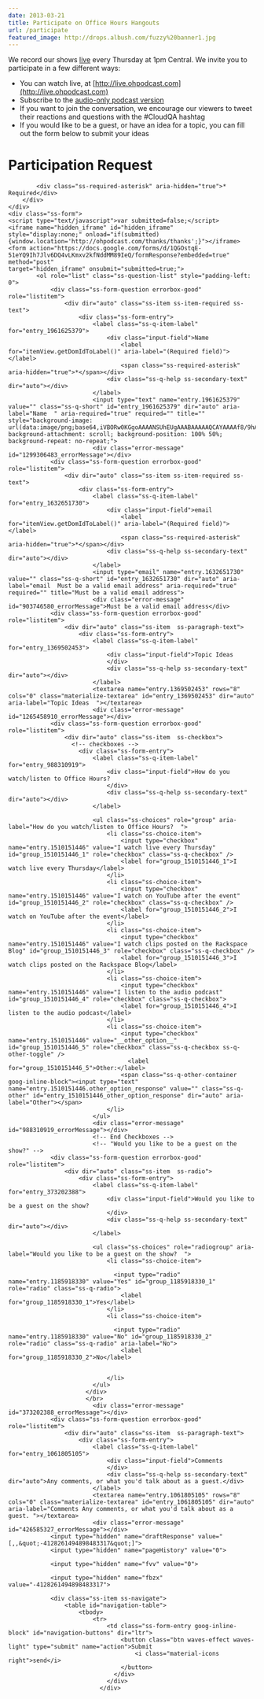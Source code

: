 ```yaml
---
date: 2013-03-21
title: Participate on Office Hours Hangouts
url: /participate
featured_image: http://drops.albush.com/fuzzy%20banner1.jpg
---
```


We record our shows [live](http://live.ohpodcast.com) every Thursday at 1pm Central. We invite you to participate in a few different ways:

* You can watch live, at [http://live.ohpodcast.com](http://live.ohpodcast.com)
* Subscribe to the [audio-only podcast version](http://feeds.feedburner.com/OfficeHoursPodcast)
* If you want to join the conversation, we encourage our viewers to tweet their reactions and questions with the #CloudQA hashtag
* If you would like to be a guest, or have an idea for a topic, you can fill out the form below to submit your ideas

<div class="ss-form-container">
    <div class="ss-header-image-container">
        <div class="ss-header-image-image">
            <div class="ss-header-image-sizer"></div>
        </div>
    </div>
    <div class="ss-top-of-page">
        <div class="ss-form-heading">
            <h1 class="ss-form-title" dir="ltr">Participation Request</h1>

            <div class="ss-required-asterisk" aria-hidden="true">* Required</div>
        </div>
    </div>
    <div class="ss-form">
    <script type="text/javascript">var submitted=false;</script>
    <iframe name="hidden_iframe" id="hidden_iframe"
    style="display:none;" onload="if(submitted)
    {window.location='http://ohpodcast.com/thanks/thanks';}"></iframe>
    <form action="https://docs.google.com/forms/d/1QGOstqE-51eYQ9Ih7Jlv6DQ4vLKmxv2kfNddMM89IeQ/formResponse?embedded=true" method="post"
    target="hidden_iframe" onsubmit="submitted=true;">
            <ol role="list" class="ss-question-list" style="padding-left: 0">
                <div class="ss-form-question errorbox-good" role="listitem">
                    <div dir="auto" class="ss-item ss-item-required ss-text">
                        <div class="ss-form-entry">
                            <label class="ss-q-item-label" for="entry_1961625379">
                                <div class="input-field">Name
                                    <label for="itemView.getDomIdToLabel()" aria-label="(Required field)"></label>
                                    <span class="ss-required-asterisk" aria-hidden="true">*</span></div>
                                <div class="ss-q-help ss-secondary-text" dir="auto"></div>
                            </label>
                            <input type="text" name="entry.1961625379" value="" class="ss-q-short" id="entry_1961625379" dir="auto" aria-label="Name  " aria-required="true" required="" title="" style="background-image: url(data:image/png;base64,iVBORw0KGgoAAAANSUhEUgAAABAAAAAQCAYAAAAf8/9hAAABHklEQVQ4EaVTO26DQBD1ohQWaS2lg9JybZ+AK7hNwx2oIoVf4UPQ0Lj1FdKktevIpel8AKNUkDcWMxpgSaIEaTVv3sx7uztiTdu2s/98DywOw3Dued4Who/M2aIx5lZV1aEsy0+qiwHELyi+Ytl0PQ69SxAxkWIA4RMRTdNsKE59juMcuZd6xIAFeZ6fGCdJ8kY4y7KAuTRNGd7jyEBXsdOPE3a0QGPsniOnnYMO67LgSQN9T41F2QGrQRRFCwyzoIF2qyBuKKbcOgPXdVeY9rMWgNsjf9ccYesJhk3f5dYT1HX9gR0LLQR30TnjkUEcx2uIuS4RnI+aj6sJR0AM8AaumPaM/rRehyWhXqbFAA9kh3/8/NvHxAYGAsZ/il8IalkCLBfNVAAAAABJRU5ErkJggg==); background-attachment: scroll; background-position: 100% 50%; background-repeat: no-repeat;">
                            <div class="error-message" id="1299306483_errorMessage"></div>
                <div class="ss-form-question errorbox-good" role="listitem">
                    <div dir="auto" class="ss-item ss-item-required ss-text">
                        <div class="ss-form-entry">
                            <label class="ss-q-item-label" for="entry_1632651730">
                                <div class="input-field">email
                                    <label for="itemView.getDomIdToLabel()" aria-label="(Required field)"></label>
                                    <span class="ss-required-asterisk" aria-hidden="true">*</span></div>
                                <div class="ss-q-help ss-secondary-text" dir="auto"></div>
                            </label>
                            <input type="email" name="entry.1632651730" value="" class="ss-q-short" id="entry_1632651730" dir="auto" aria-label="email  Must be a valid email address" aria-required="true" required="" title="Must be a valid email address">
                            <div class="error-message" id="903746580_errorMessage">Must be a valid email address</div>
                <div class="ss-form-question errorbox-good" role="listitem">
                    <div dir="auto" class="ss-item  ss-paragraph-text">
                        <div class="ss-form-entry">
                            <label class="ss-q-item-label" for="entry_1369502453">
                                <div class="input-field">Topic Ideas
                                </div>
                                <div class="ss-q-help ss-secondary-text" dir="auto"></div>
                            </label>
                            <textarea name="entry.1369502453" rows="8" cols="0" class="materialize-textarea" id="entry_1369502453" dir="auto" aria-label="Topic Ideas  "></textarea>
                            <div class="error-message" id="1265458910_errorMessage"></div>
                <div class="ss-form-question errorbox-good" role="listitem">
                    <div dir="auto" class="ss-item  ss-checkbox">
                      <!-- checkboxes -->
                        <div class="ss-form-entry">
                            <label class="ss-q-item-label" for="entry_988310919">
                                <div class="input-field">How do you watch/listen to Office Hours?
                                </div>
                                <div class="ss-q-help ss-secondary-text" dir="auto"></div>
                            </label>

                            <ul class="ss-choices" role="group" aria-label="How do you watch/listen to Office Hours?  ">
                                <li class="ss-choice-item">
                                    <input type="checkbox" name="entry.1510151446" value="I watch live every Thursday" id="group_1510151446_1" role="checkbox" class="ss-q-checkbox" />
                                    <label for="group_1510151446_1">I watch live every Thursday</label>
                                </li>
                                <li class="ss-choice-item">
                                    <input type="checkbox" name="entry.1510151446" value="I watch on YouTube after the event" id="group_1510151446_2" role="checkbox" class="ss-q-checkbox" />
                                    <label for="group_1510151446_2">I watch on YouTube after the event</label>
                                </li>
                                <li class="ss-choice-item">
                                    <input type="checkbox" name="entry.1510151446" value="I watch clips posted on the Rackspace Blog" id="group_1510151446_3" role="checkbox" class="ss-q-checkbox" />
                                    <label for="group_1510151446_3">I watch clips posted on the Rackspace Blog</label>
                                </li>
                                <li class="ss-choice-item">
                                    <input type="checkbox" name="entry.1510151446" value="I listen to the audio podcast" id="group_1510151446_4" role="checkbox" class="ss-q-checkbox">
                                    <label for="group_1510151446_4">I listen to the audio podcast</label>
                                </li>
                                <li class="ss-choice-item">
                                    <input type="checkbox" name="entry.1510151446" value="__other_option__" id="group_1510151446_5" role="checkbox" class="ss-q-checkbox ss-q-other-toggle" />
                                      <label for="group_1510151446_5">Other:</label>
                                    <span class="ss-q-other-container goog-inline-block"><input type="text" name="entry.1510151446.other_option_response" value="" class="ss-q-other" id="entry_1510151446_other_option_response" dir="auto" aria-label="Other"></span>
                                </li>
                            </ul>
                            <div class="error-message" id="988310919_errorMessage"></div>
                            <!-- End Checkboxes -->
                            <!-- "Would you like to be a guest on the show?" -->
                <div class="ss-form-question errorbox-good" role="listitem">
                    <div dir="auto" class="ss-item  ss-radio">
                        <div class="ss-form-entry">
                            <label class="ss-q-item-label" for="entry_373202388">
                                <div class="input-field">Would you like to be a guest on the show?
                                </div>
                                <div class="ss-q-help ss-secondary-text" dir="auto"></div>
                            </label>

                            <ul class="ss-choices" role="radiogroup" aria-label="Would you like to be a guest on the show?  ">
                                <li class="ss-choice-item">

                                  <input type="radio" name="entry.1185918330" value="Yes" id="group_1185918330_1" role="radio" class="ss-q-radio">
                                    <label for="group_1185918330_1">Yes</label>
                                </li>
                                <li class="ss-choice-item">

                                  <input type="radio" name="entry.1185918330" value="No" id="group_1185918330_2" role="radio" class="ss-q-radio" aria-label="No">
                                    <label for="group_1185918330_2">No</label>


                                </li>
                            </ul>
                          </div>
                          </br>
                            <div class="error-message" id="373202388_errorMessage"></div>
                <div class="ss-form-question errorbox-good" role="listitem">
                    <div dir="auto" class="ss-item  ss-paragraph-text">
                        <div class="ss-form-entry">
                            <label class="ss-q-item-label" for="entry_1061805105">
                                <div class="input-field">Comments
                                </div>
                                <div class="ss-q-help ss-secondary-text" dir="auto">Any comments, or what you'd talk about as a guest.</div>
                            </label>
                            <textarea name="entry.1061805105" rows="8" cols="0" class="materialize-textarea" id="entry_1061805105" dir="auto" aria-label="Comments Any comments, or what you'd talk about as a guest. "></textarea>
                            <div class="error-message" id="426585327_errorMessage"></div>
                <input type="hidden" name="draftResponse" value="[,,&quot;-4128261494898483317&quot;]">
                <input type="hidden" name="pageHistory" value="0">

                <input type="hidden" name="fvv" value="0">

                <input type="hidden" name="fbzx" value="-4128261494898483317">

                <div class="ss-item ss-navigate">
                    <table id="navigation-table">
                        <tbody>
                            <tr>
                                <td class="ss-form-entry goog-inline-block" id="navigation-buttons" dir="ltr">
                                    <button class="btn waves-effect waves-light" type="submit" name="action">Submit
                                        <i class="material-icons right">send</i>
                                    </button>
                                  </div>
                                </div>
                              </div>

